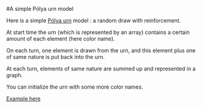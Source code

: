 #A simple Pólya urn model

Here is a simple [Pólya urn](https://en.wikipedia.org/wiki/P%C3%B3lya_urn_model) model : a random draw with reinforcement.

At start time the urn (which is represented by an array) contains a certain amount of each element (here color name).

On each turn, one element is drawn from the urn, and this element plus one of same nature is put back into the urn.

At each turn, elements of same nature are summed up and represented in a graph.

You can initialize the urn with some more color names.

[Example here](http://rouage.fr/polya/)